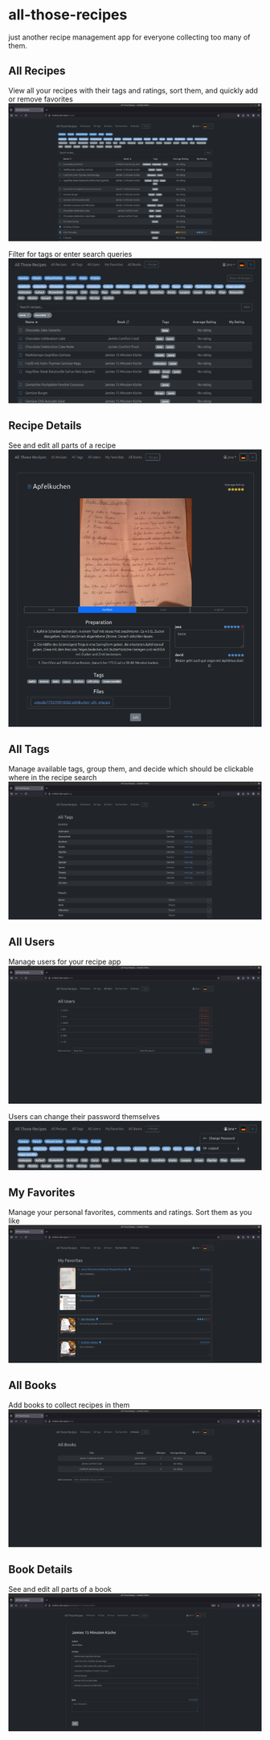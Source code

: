 # all-those-recipes
just another recipe management app for everyone collecting too many of them.

## All Recipes
View all your recipes with their tags and ratings, sort them, and quickly add or remove favorites
![table overview](imgs/recipes.png)

Filter for tags or enter search queries
![filter search](imgs/filter.png)

## Recipe Details
See and edit all parts of a recipe
![recipe details](imgs/recipe.png)

## All Tags
Manage available tags, group them, and decide which should be clickable where in the recipe search
![tag overview](imgs/tags.png)

## All Users
Manage users for your recipe app
![user overview](imgs/users.png)

Users can change their password themselves
![change password](imgs/change-pw.png)

## My Favorites
Manage your personal favorites, comments and ratings. Sort them as you like
![my favorites](imgs/favs.png)

## All Books
Add books to collect recipes in them
![book overview](imgs/books.png)

## Book Details
See and edit all parts of a book
![book details](imgs/book.png)